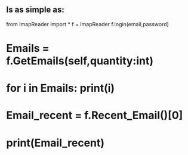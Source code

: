 ## Is as simple as:

from ImapReader import *
f = ImapReader
f.login(email,password)
# Emails = f.GetEmails(self,quantity:int)
# for i in Emails: print(i)
# Email_recent = f.Recent_Email()[0]
# print(Email_recent)
